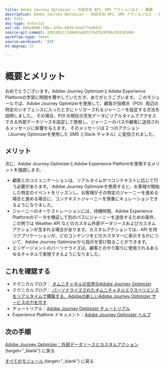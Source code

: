 ```yaml
---
title: Adobe Journey Optimizer – 外部天気 API、SMS アクションなど – 概要
description: Adobe Journey Optimizer – 外部天気 API、SMS アクションなど – 概要
kt: 5342
doc-type: tutorial
exl-id: 069a8896-70bc-4f8a-b929-5ed277a49412
source-git-commit: 3d61d91111d8693ab031fbd7b26706c02818108c
workflow-type: tm+mt
source-wordcount: '325'
ht-degree: 1%

---
```


# 概要とメリット

おめでとうございます。Adobe Journey OptimizerとAdobe Experience Platformの学習に時間を費やしていただき、ありがとうございます。
このモジュールでは、Adobe Journey Optimizerを使用して、顧客が目標点（POI）周辺の特定のジオフェンスに入ったときにトリガーされるジャーニーを設定する方法を説明しました。 その場合、POI の現在の天気データにリアルタイムでアクセスできる外部データソースを設定して使用し、ジャーニーのパスや顧客に送信されるメッセージに影響を与えます。 そのメッセージは 2 つのアクション（Journey Optimizerを使用した SMS とSlack チャネル）に配信されました。

## メリット

次に、Adobe Journey OptimizerとAdobe Experience Platformを使用するメリットを強調します。

- 顧客とのコミュニケーションは、リアルタイムかつコンテキストに応じて行う必要があります。 Adobe Journey Optimizerを使用すると、お客様が開始した特定のイベントをリッスンし、お客様がその特定のジャーニーを進める場合と進める場合に、コンテキストジャーニーを慎重にキュレーションできるようになりました。
- ジャーニーのオーケストレーションには、待機時間、Adobe Experience Platformのデータを検証して別のパスにジャーニーを送信するための条件、この例では Weather API などのカスタム外部データソースおよびカスタムアクションが含まれる場合があります。カスタムアクションでは、API を持つアプリケーションが、どのコンテンツをどのカスタマーに表示するかについて、Adobe Journey Optimizerから指示を受け取ることができます。
- エンゲージメントのパーソナライズは、顧客とのやり取りに使用されるあらゆるチャネルで実現できるようになりました。

## これを確認する

- テクニカルブログ：[ オムニチャネルの世界のAdobe Journey Optimizer](https://medium.com/adobetech/journey-orchestration-in-an-omnichannel-world-3a2d32d556d9)
- テクニカルブログ：[ パーソナライズされたオムニチャネルエクスペリエンスをリアルタイムで構築する、Adobeの新しいAdobe Journey Optimizer サービスの力を示す ](https://medium.com/adobetech/demonstrating-the-power-of-adobes-new-journey-orchestration-service-to-build-personalized-aa60d88cd34)
- チュートリアル：[Adobe Journey Optimizer チュートリアル ](https://experienceleague.adobe.com/docs/journey-orchestration-learn/tutorials/understanding-journey-orchestration.html?lang=ja)
- Experience Platform ドキュメント：[Adobe Journey Optimizer ヘルプ ](https://experienceleague.adobe.com/docs/journeys/using/journey-orchestration-home.html?lang=ja)

## 次の手順

[Adobe Journey Optimizer：外部データソースとカスタムアクション ](journey-orchestration-external-weather-api-sms.md){target="_blank"} に戻る

[ すべてのモジュール ](./../../../../overview.md){target="_blank"} に戻る
